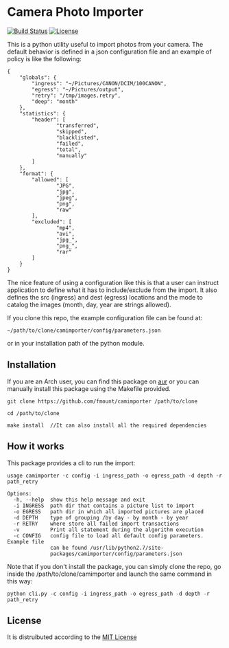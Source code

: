 Camera Photo Importer
=====================
[![Build Status](https://copr.fedorainfracloud.org/coprs/fmount/photo-importer/package/camimporter/status_image/last_build.png)](https://copr.fedorainfracloud.org/coprs/fmount/photo-importer/package/camimporter/status_image/last_build.png)
[![License](https://img.shields.io/badge/license-MIT-yellow.svg)](https://img.shields.io/badge/license-MIT-yellow.svg)

This is a python utility useful to import photos from your camera.
The default behavior is defined in a json configuration file and an example
of policy is like the following:


	{
		"globals": {
			"ingress": "~/Pictures/CANON/DCIM/100CANON",
			"egress": "~/Pictures/output",
			"retry": "/tmp/images.retry",
			"deep": "month"
		},
		"statistics": {
			"header": [
					"transferred",
					"skipped",
					"blacklisted",
					"failed",
					"total",
					"manually"
			]
		},
		"format": {
			"allowed": [
					"JPG",
					"jpg",
					"jpeg",
					"png",
					"raw"
			],
			"excluded": [
					"mp4",
					"avi",
					"jpg_",
					"png_",
					"rar"
			]
		}
	}

The nice feature of using a configuration like this is that a user can instruct
application to define what it has to include/exclude from the import. It also defines
the src (ingress) and dest (egress) locations and the mode to catalog the images (month,
day, year are strings allowed).

If you clone this repo, the example configuration file can be found at:

	~/path/to/clone/camimporter/config/parameters.json

or in your installation path of the python module.

Installation
---

If you are an Arch user, you can find this package on [aur](https://aur.archlinux.org/packages/camimporter)
or you can manually install this package using the Makefile provided.

	git clone https://github.com/fmount/camimporter /path/to/clone

	cd /path/to/clone

	make install  //It can also install all the required dependencies


How it works
---

This package provides a cli to run the import:

    usage camimporter -c config -i ingress_path -o egress_path -d depth -r path_retry

    Options:
      -h, --help  show this help message and exit
      -i INGRESS  path dir that contains a picture list to import
      -o EGRESS   path dir in which all imported pictures are placed
      -d DEPTH    type of grouping /by day - by month - by year
      -r RETRY    where store all failed import transactions
      -v          Print all statement during the algorithm execution
      -c CONFIG   config file to load all default config parameters.  Example file
                  can be found /usr/lib/python2.7/site-
                  packages/camimporter/config/parameters.json


Note that if you don't install the package, you can simply clone the repo, go inside
the /path/to/clone/camimporter and launch the same command in this way:

	python cli.py -c config -i ingress_path -o egress_path -d depth -r path_retry


License
---
It is distruibuted according to the [MIT License](https://github.com/fmount/camimporter/blob/master/LICENSE)
